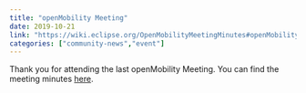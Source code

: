 ```yaml
---
title: "openMobility Meeting"
date: 2019-10-21
link: "https://wiki.eclipse.org/OpenMobilityMeetingMinutes#openMobility_Meeting_.28Oct.2C_21_2019.29"
categories: ["community-news","event"]
---
```

Thank you for attending the last openMobility Meeting. You can find the meeting minutes [here](https://wiki.eclipse.org/OpenMobilityMeetingMinutes#openMobility_Meeting_.28Oct.2C_21_2019.29).



